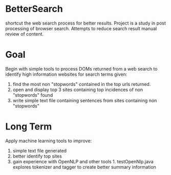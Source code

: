 # BetterSearch
shortcut the web search process for better results.
Project is a study in post processing of browser search. 
Attempts to reduce search result manual review of content.
# Goal
Begin with simple tools to process DOMs returned from a web search to identify high information websites for search terms given:
1. find the most non "stopwords" contained in the top urls returned.
2. open and display top 3 sites containing top incidences of non "stopwords" found
3. write simple text file containing sentences from sites containing non "stopwords"
# Long Term
Apply machine learning tools to improve:
  1. simple text file generated
  2. better identify top sites
  3. gain experience with OpenNLP and other tools
    1. testOpenNlp.java explores tokenizer and tagger to create better summary information
